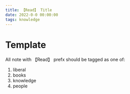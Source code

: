 ```yaml
---
title: 【Read】 Title
date: 2022-0-0 00:00:00
tags: knowledge
---
```


# Template

All note with 【Read】 prefx should be tagged as one of:

1. liberal
1. books
1. knowledge
1. people
